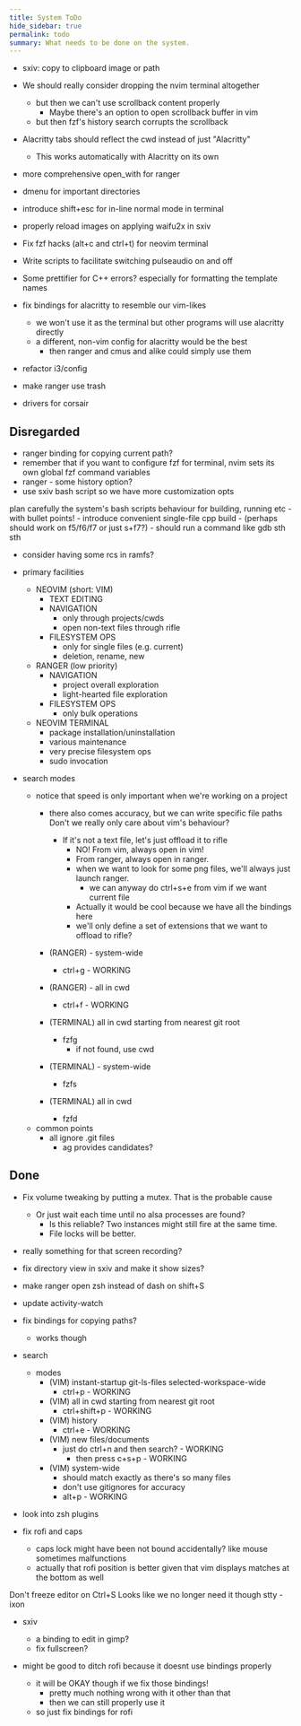 ```yaml
---
title: System ToDo
hide_sidebar: true
permalink: todo
summary: What needs to be done on the system. 
---
```


- sxiv: copy to clipboard image or path

- We should really consider dropping the nvim terminal altogether
	- but  then we can't use scrollback content properly
		- Maybe there's an option to open scrollback buffer in vim
	- but then fzf's history search corrupts the scrollback

- Alacritty tabs should reflect the cwd instead of just "Alacritty"
	- This works automatically with Alacritty on its own

- more comprehensive open_with for ranger

- dmenu for important directories

- introduce shift+esc for in-line normal mode in terminal


- properly reload images on applying waifu2x in sxiv
- Fix fzf hacks (alt+c and ctrl+t) for neovim terminal

- Write scripts to facilitate switching pulseaudio on and off

- Some prettifier for C++ errors? especially for formatting the template names

- fix bindings for alacritty to resemble our vim-likes
	- we won't use it as the terminal but other programs will use alacritty directly
	- a different, non-vim config for alacritty would be the best
		- then ranger and cmus and alike could simply use them
					
- refactor i3/config
- make ranger use trash
- drivers for corsair

## Disregarded

- ranger binding for copying current path?
- remember that if you want to configure fzf for terminal, nvim sets its own global fzf command variables
- ranger - some history option?
- use sxiv bash script so we have more customization opts

plan carefully the system's bash scripts behaviour for building, running etc 
	- with bullet points!
	- introduce convenient single-file cpp build
		- (perhaps should work on f5/f6/f7 or just s+f7?)
		- should run a command like gdb sth sth

- consider having some rcs in ramfs?

- primary facilities
	- NEOVIM (short: VIM)
		- TEXT EDITING
		- NAVIGATION
			- only through projects/cwds
			- open non-text files through rifle
		- FILESYSTEM OPS
			- only for single files (e.g. current)
			- deletion, rename, new
	- RANGER (low priority)
		- NAVIGATION
			- project overall exploration
			- light-hearted file exploration
		- FILESYSTEM OPS
			- only bulk operations
	- NEOVIM TERMINAL
		- package installation/uninstallation
		- various maintenance
		- very precise filesystem ops
		- sudo invocation

- search modes
	- notice that speed is only important when we're working on a project
		- there also comes accuracy, but we can write specific file paths
		Don't we really only care about vim's behaviour?
			- If it's not a text file, let's just offload it to rifle
				- NO! From vim, always open in vim!
				- From ranger, always open in ranger.
				- when we want to look for some png files, we'll always just launch ranger.
					- we can anyway do ctrl+s+e from vim if we want current file
				- Actually it would be cool because we have all the bindings here
				- we'll only define a set of extensions that we want to offload to rifle? 

		- (RANGER) - system-wide
			- ctrl+g - WORKING
		- (RANGER) - all in cwd
			- ctrl+f - WORKING
		- (TERMINAL) all in cwd starting from nearest git root
			- fzfg
				- if not found, use cwd
		- (TERMINAL) - system-wide
			- fzfs
		- (TERMINAL) all in cwd
			- fzfd
	- common points
		- all ignore .git files
			- ag provides candidates?
## Done

- Fix volume tweaking by putting a mutex. That is the probable cause
	- Or just wait each time until no alsa processes are found?
		- Is this reliable? Two instances might still fire at the same time.
		- File locks will be better.

- really something for that screen recording?
- fix directory view in sxiv and make it show sizes?

- make ranger open zsh instead of dash on shift+S

- update activity-watch
- fix bindings for copying paths?
	- works though
- search
	- modes
		- (VIM) instant-startup git-ls-files selected-workspace-wide
			- ctrl+p - WORKING
		- (VIM) all in cwd starting from nearest git root
			- ctrl+shift+p - WORKING
		- (VIM) history
			- ctrl+e - WORKING
		- (VIM) new files/documents
			- just do ctrl+n and then search? - WORKING
				- then press c+s+p - WORKING
		- (VIM) system-wide 
			- should match exactly as there's so many files
			- don't use gitignores for accuracy
			- alt+p - WORKING

- look into zsh plugins

- fix rofi and caps
	- caps lock might have been not bound accidentally? like mouse sometimes malfunctions
	- actually that rofi position is better given that vim displays matches at the bottom as well 

 Don't freeze editor on Ctrl+S
 Looks like we no longer need it though
 stty -ixon

- sxiv
	- a binding to edit in gimp?
	- fix fullscreen?

- might be good to ditch rofi because it doesnt use bindings properly
	- it will be OKAY though if we fix those bindings!
		- pretty much nothing wrong with it other than that
		- then we can still properly use it 
	- so just fix bindings for rofi

